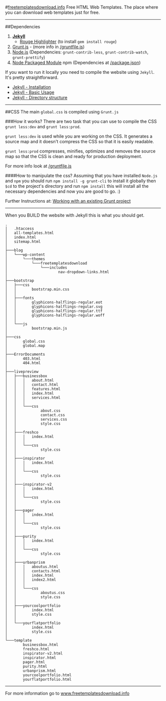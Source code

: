 #[freetemplatesdownload.info](http://freetemplatesdownload.info/)
Free HTML Web Templates. The place where you can download web templates just for free.
___

##Dependencies
1. [**Jekyll**](www.jekyllrb.com)
    * [Rouge Highlighter](https://github.com/jneen/rouge) (to install `gem install rouge`)
2. [Grunt.js](www.gruntjs.com) - (more info in [/gruntfile.js](https://github.com/LubomirGeorgiev/freetemplatesdownload.info/blob/master/gruntfile.js))
3. [Node.js](www.nodejs.org) (Dependencies: `grunt-contrib-less`, `grunt-contrib-watch`, `grunt-prettify`)
5. [Node Packaged Module](www.npmjs.org) npm (Dependencies at [/package.json](https://github.com/LubomirGeorgiev/freetemplatesdownload.info/blob/master/package.json))


If you want to run it locally you need to compile the website using `Jekyll`. It's pretty straightforward.

- [Jekyll - Installation](http://jekyllrb.com/docs/installation/)
- [Jekyll - Basic Usage](http://jekyllrb.com/docs/usage/)
- [Jekyll - Directory structure](http://jekyllrb.com/docs/structure/)


___
##CSS
The main `global.css` is compiled using `Grunt.js`

###How it works?
There are two task that you can use to compile the CSS `grunt less:dev` and `grunt less:prod`.

`grunt less:dev` is used while you are working on the CSS. It generates a source map and it doesn't compress the CSS so that it is easily readable.

`grunt less:prod` compresses, minifies, optimizes and removes the source map so that the CSS is clean and ready for production deployment.

For more info look at [/gruntfile.js](https://github.com/LubomirGeorgiev/freetemplatesdownload.info/blob/master/gruntfile.js)

####How to manipulate the css?
Assuming that you have installed `Node.js` and `npm` you should run `npm install -g grunt-cli` to install it globally then `$cd` to the project's directory and run `npm install` this will install all the necessary dependencies and now you are good to go.  :)

Further Instructions at: [Working with an existing Grunt project](http://gruntjs.com/getting-started#working-with-an-existing-grunt-project)
___
When you BUILD the website with Jekyll this is what you should get.


`````
.
│   .htaccess
│   all-templates.html
│   index.html
│   sitemap.html
│
├───blog
│   └───wp-content
│       └───themes
│           └───freetemplatesdownload
│               └───includes
│                       nav-dropdown-links.html
│
├───bootstrap
│   ├───css
│   │       bootstrap.min.css
│   │
│   ├───fonts
│   │       glyphicons-halflings-regular.eot
│   │       glyphicons-halflings-regular.svg
│   │       glyphicons-halflings-regular.ttf
│   │       glyphicons-halflings-regular.woff
│   │
│   └───js
│           bootstrap.min.js
│
├───css
│       global.css
│       global.map
│
├───ErrorDocuments
│       403.html
│       404.html
│
├───livepreview
│   ├───businessbox
│   │   │   about.html
│   │   │   contact.html
│   │   │   features.html
│   │   │   index.html
│   │   │   services.html
│   │   │
│   │   └───css
│   │           about.css
│   │           contact.css
│   │           services.css
│   │           style.css
│   │
│   ├───freshco
│   │   │   index.html
│   │   │
│   │   └───css
│   │           style.css
│   │
│   ├───inspirator
│   │   │   index.html
│   │   │
│   │   └───css
│   │           style.css
│   │
│   ├───inspirator-v2
│   │   │   index.html
│   │   │
│   │   └───css
│   │           style.css
│   │
│   ├───pager
│   │   │   index.html
│   │   │
│   │   └───css
│   │           style.css
│   │
│   ├───purity
│   │   │   index.html
│   │   │
│   │   └───css
│   │           style.css
│   │
│   ├───urbanprism
│   │   │   aboutus.html
│   │   │   contacts.html
│   │   │   index.html
│   │   │   index2.html
│   │   │
│   │   └───css
│   │           aboutus.css
│   │           style.css
│   │
│   ├───yourcoolportfolio
│   │       index.html
│   │       style.css
│   │
│   └───yourflatportfolio
│           index.html
│           style.css
│
└───template
        businessbox.html
        freshco.html
        inspirator-v2.html
        inspirator.html
        pager.html
        purity.html
        urbanprism.html
        yourcoolportfolio.html
        yourflatportfolio.html
`````
___
For more information go to www.freetemplatesdownload.info